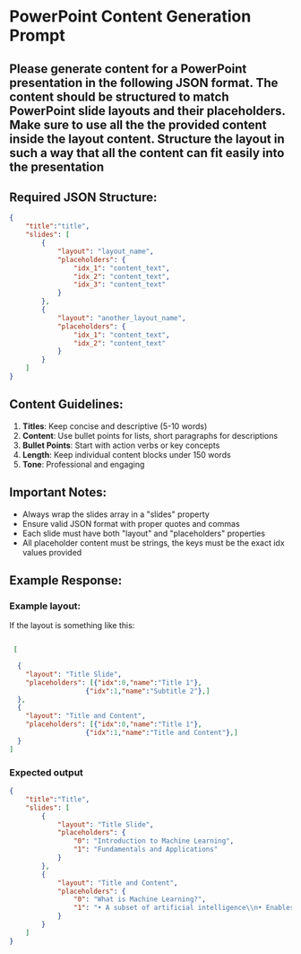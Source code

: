 # PowerPoint Content Generation Prompt

Please generate content for a PowerPoint presentation in the following JSON format. The content should be structured to match PowerPoint slide layouts and their placeholders.
**Make sure to use all the the provided content inside the layout content. Structure the layout in such a way that all the content can fit easily into the presentation**
---

## Required JSON Structure:
```json
{
    "title":"title",
    "slides": [
        {
            "layout": "layout_name",
            "placeholders": {
                "idx_1": "content_text",
                "idx_2": "content_text",
                "idx_3": "content_text"
            }
        },
        {
            "layout": "another_layout_name",
            "placeholders": {
                "idx_1": "content_text",
                "idx_2": "content_text"
            }
        }
    ]
}
```

## Content Guidelines:

1. **Titles**: Keep concise and descriptive (5-10 words)
2. **Content**: Use bullet points for lists, short paragraphs for descriptions
3. **Bullet Points**: Start with action verbs or key concepts
4. **Length**: Keep individual content blocks under 150 words
5. **Tone**: Professional and engaging

## Important Notes:
- Always wrap the slides array in a "slides" property
- Ensure valid JSON format with proper quotes and commas
- Each slide must have both "layout" and "placeholders" properties
- All placeholder content must be strings, the keys must be the exact idx values provided

## Example Response:
### Example layout:
If the layout is something like this:

```json

 [

  {
    "layout": "Title Slide",
    "placeholders": [{"idx":0,"name":"Title 1"},
                   {"idx":1,"name":"Subtitle 2"},]
  },
  {
    "layout": "Title and Content",
    "placeholders": [{"idx":0,"name":"Title 1"},
                   {"idx":1,"name":"Title and Content"},]
  }
]

```


### Expected output
```json
{
    "title":"Title",
    "slides": [
        {
            "layout": "Title Slide",
            "placeholders": {
                "0": "Introduction to Machine Learning",
                "1": "Fundamentals and Applications"
            }
        },
        {
            "layout": "Title and Content",
            "placeholders": {
                "0": "What is Machine Learning?",
                "1": "• A subset of artificial intelligence\\n• Enables systems to learn from data\\n• Makes predictions without explicit programming"
            }
        }
    ]
}
```
